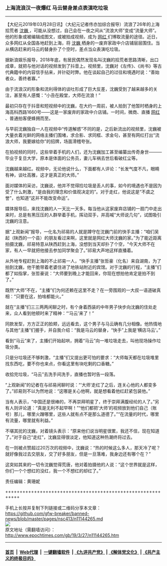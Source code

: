 ### 上海流浪汉一夜爆红 马云替身差点表演吃垃圾
------------------------

<p>
 【大纪元2019年03月28日讯】（大纪元记者佟亦加综合报导）流浪了26年的上海拾荒者
 <a href="http://www.epochtimes.com/gb/tag/%E6%B2%88%E5%B7%8D.html">
  沈巍
 </a>
 ，可能从没想过，自己会在一夜之间从“流浪大师”变成“流量大师”。他的形象或被编辑成图文，或被拍成视频，成为
 <a href="http://www.epochtimes.com/gb/tag/%E7%BD%91%E7%BA%A2.html">
  网红
 </a>
 们博取流量的途径。近日，众多网红从全国各地赶到上海，将
 <a href="http://www.epochtimes.com/gb/tag/%E6%B2%88%E5%B7%8D.html">
  沈巍
 </a>
 栖身的一废弃家政中介店铺层层围住。当从横店赶来的马云的替身扑了个空时，差点当众表演吃垃圾。
</p>
<p>
 据新浪娱乐报导，2018年底，有居民偶然发现名叫沈巍的拾荒者思路清晰，出口成章，就把与他对话的视频发到了抖音上。视频里，沈巍对《左传》、《尚书》等古代典籍中的内容信手拈来，并针砭时弊。他在谈起自己的过往和境遇时说：“善始者众，善终者寡。”
</p>
<p>
 由于流浪汉的形象和流利得体的谈吐形成了巨大反差，沈巍受到了越来越多的关注，甚至有人感慨：“小丑在殿堂，大师在流浪！”
</p>
<p>
 最初只存在于抖音和短视频中的沈巍，在大约一周前，被人拍到了他暂时栖身的上海高科西路1660号——这是一家废弃的家政中介店铺。一时间，微商、直播
 <a href="http://www.epochtimes.com/gb/tag/%E7%BD%91%E7%BA%A2.html">
  网红
 </a>
 、普通拍客便蜂拥而至。
</p>
<p>
 与早前沈巍独自一人在视频中“传道解惑”不同的是，之后新流出的视频里，沈巍被大量衣着光鲜的网络主播们围堵，求合影、求同框、求金句，甚至有网红打出“流浪大师，我要嫁给你”的招牌，场面滑稽夸张。
</p>
<p>
 在拍视频的同时，这些举着手机的人们，还为沈巍加工甚至编纂出传奇身世———毕业于复旦大学，原本是体面的公务员，妻儿车祸去世后看破红尘等。
</p>
<p>
 沈巍越来越红。视频中，无论他说什么，下面都有人评论：“长发气度不凡，眼睛有神，谈吐高雅，这才是真正的大师。”
</p>
<p>
 面对媒体的采访，沈巍说，他并不觉得捡垃圾是丢人的事，如今的境遇也不是因为受了什么刺激，“是由我的理念和价值观决定的”。对于走红，他说这是“不虞之誉”，也知道“这并不能改变命运”。
</p>
<p>
 媒体报导后，来找沈巍的人一天比一天多。每当他从这家废弃店铺的一扇门中走出来时，总是有黑压压的人群举着手机，挥动双手，并高喊“大师说几句”，试图吸引沈巍的注意。
</p>
<p>
 据“上观新闻”报导，一化名为祁易的人就是蹲守在沈巍门前的快手主播：“咱们吴起（陕西的一个县）的朋友看过来啊，这里就是网红大师沈巍的家。”为了能近距离拍摄沈巍，祁易特意从陕西赶到上海，没想到当天却扑了个空，“今天大师不在家，有人一早就把他接去参加同学聚会了。”祁易大声地这样直播着。
</p>
<p>
 从外地专程赶到上海的不止祁易一人，“快手主播”张哲豪（化名）来自湖南，为了拍到沈巍，他干脆带着老婆住进了地铁站附近的宾馆。对于沈巍的行程，“主播”们都了如指掌，张哲豪说：“大师要到晚上才能回来，你现在想拍他肯定是拍不到了。”
</p>
<p>
 既然“大师”不在，“主播”们为何还赖在这里不走？在一旁围观的一大叔一语道破真相：“只要在这，拍啥都能火。”
</p>
<p>
 就在“主播”们三三两两闲聊之时，有个身着西装的中年男子快步向沈巍的住处走来，众人看到他顿时来了精神：“‘马云’来了！”
</p>
<p>
 同款发型，方方正正的脸颊，远远看去，这个男子与马云确有几分相像。他热情地与其他“主播”们握手，并自我介绍：“我是马云的替身，“快手”上我是‘横店马云’。”
</p>
<p>
 看到“马云”来了，主播们开始起哄，拥着“马云”向一堆垃圾走去，叫他现场操作垃圾分类。
</p>
<p>
 只是分垃圾还不够刺激，“主播”们又提出更可怕的要求：“大师每天都在垃圾堆里找东西吃，要不你也来点，你看这里有块吃剩的口香糖。”
</p>
<p>
 收拾完垃圾，“马云”去洗手间洗手，直播也暂时告一段落。
</p>
<p>
 “上观新闻”的记者在与祁易闲聊时说：“‘大师’走红了之后，连关心他的人都变多了。”祁易则不以为然地说：“这哪是关心他啊，就是想看着他红赶紧包装他。”
</p>
<p>
 当有人表示，“中国还是很棒的，不再崇拜明星了，终于崇拜满腹经纶的人了。”另有人则评论道：“真是无利不起早啊！”“他们都把‘大师’的视频放到他们自己（账号）那儿，哪里火蹭哪里，这些人就有点不是那么道德了。”“在流量的时代，哪里有流量，哪里就有利益。”
</p>
<p>
 不堪其扰的沈巍，对着镜头表示：“原来他们说当明星很累，我还不信，现在知道了。”对于自己“走红”，沈巍显得很淡定，他知道这种热潮终将过去。
</p>
<p>
 在一则被点赞超过20万次的视频中，沈巍说：“热的时候这么多人，那天冷了呢？就好像我过去交朋友，交了好多朋友，但是一旦落难，我身边还有哪个在？”
</p>
<p>
 这突如其来的一切令沈巍觉得荒唐，他对着拍摄他的人说：“这个世界就是这样，你们一个个想红的没红，我一个不想红的却红了。”
</p>
<p>
 责任编辑：黄珊妮
</p>

+++++++++++++++++++++++++++++++++++++++++++++++++++++++++++<br/><br/>
手机上长按并复制下列链接或二维码分享本文章：<br/>
https://github.com/gfw-breaker/banned-news/blob/master/pages/nsc413/n11144265.md <br/>
<a href='https://github.com/gfw-breaker/banned-news/blob/master/pages/nsc413/n11144265.md'><img src='https://github.com/gfw-breaker/banned-news/blob/master/pages/nsc413/n11144265.md.png'/></a> <br/>
原文地址（需翻墙访问）：http://www.epochtimes.com/gb/19/3/27/n11144265.htm


------------------------
#### [首页](https://github.com/gfw-breaker/banned-news/blob/master/README.md) &nbsp;|&nbsp; [Web代理](https://github.com/labour-camp/helloworld) &nbsp;|&nbsp; [一键翻墙软件](https://github.com/gfw-breaker/nogfw/blob/master/README.md) &nbsp;| [《九评共产党》](https://github.com/gfw-breaker/9ping.md/blob/master/README.md#九评之一评共产党是什么) | [《解体党文化》](https://github.com/gfw-breaker/jtdwh.md/blob/master/README.md) | [《共产主义的终极目的》](https://github.com/gfw-breaker/gczydzjmd.md/blob/master/README.md)

